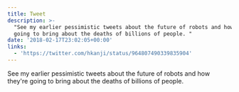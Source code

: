 ```yaml
---
title: Tweet
description: >-
  "See my earlier pessimistic tweets about the future of robots and how they're
  going to bring about the deaths of billions of people. "
date: '2018-02-17T23:02:05+00:00'
links:
  - 'https://twitter.com/hkanji/status/964807490339835904'
---
```

See my earlier pessimistic tweets about the future of robots and how they're going to bring about the deaths of billions of people. 
